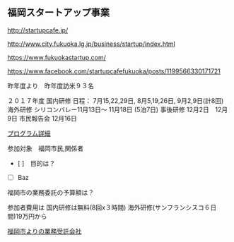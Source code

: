 ## 福岡スタートアップ事業

http://startupcafe.jp/

http://www.city.fukuoka.lg.jp/business/startup/index.html

https://www.fukuokastartup.com/

https://www.facebook.com/startupcafefukuoka/posts/1199566330171721


昨年度より　昨年度訪米９３名

２０１７年度
国内研修
日程： 7月15,22,29日, 8月5,19,26日, 9月2,9日(計8回)
海外研修
 シリコンバレー11月13日〜 11月18日 (5泊7日)
事後研修
12⽉2⽇　12⽉9⽇
市民報告会
12⽉16⽇

[プログラム詳細](https://github.com/fortunehill/fukuoka_tte_dokoyanen/blob/master/d9089-20170522-9014.pdf)




参加対象　福岡市民,関係者

- [ ]　目的は？
- [ ] Baz

福岡市の業務委託の予算額は？

参加者費用は 国内研修は無料(8回x３時間)  海外研修(サンフランシスコ６日間)19万円から

[福岡市よりの業務受託会社](https://prtimes.jp/main/html/rd/p/000000007.000009089.html)


